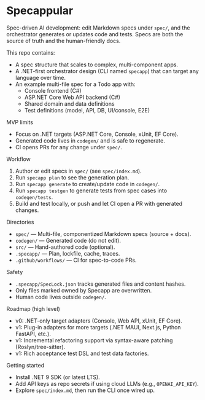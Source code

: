 # Specappular

Spec-driven AI development: edit Markdown specs under `spec/`, and the orchestrator generates or updates code and tests. Specs are both the source of truth and the human-friendly docs.

This repo contains:
- A spec structure that scales to complex, multi-component apps.
- A .NET-first orchestrator design (CLI named `specapp`) that can target any language over time.
- An example multi-file spec for a Todo app with:
  - Console frontend (C#)
  - ASP.NET Core Web API backend (C#)
  - Shared domain and data definitions
  - Test definitions (model, API, DB, UI/console, E2E)

MVP limits
- Focus on .NET targets (ASP.NET Core, Console, xUnit, EF Core).
- Generated code lives in `codegen/` and is safe to regenerate.
- CI opens PRs for any change under `spec/`.

Workflow
1. Author or edit specs in `spec/` (see `spec/index.md`).
2. Run `specapp plan` to see the generation plan.
3. Run `specapp generate` to create/update code in `codegen/`.
4. Run `specapp testgen` to generate tests from spec cases into `codegen/tests`.
5. Build and test locally, or push and let CI open a PR with generated changes.

Directories
- `spec/` — Multi-file, componentized Markdown specs (source + docs).
- `codegen/` — Generated code (do not edit).
- `src/` — Hand-authored code (optional).
- `.specapp/` — Plan, lockfile, cache, traces.
- `.github/workflows/` — CI for spec-to-code PRs.

Safety
- `.specapp/SpecLock.json` tracks generated files and content hashes.
- Only files marked owned by Specapp are overwritten.
- Human code lives outside `codegen/`.

Roadmap (high level)
- v0: .NET-only target adapters (Console, Web API, xUnit, EF Core).
- v1: Plug-in adapters for more targets (.NET MAUI, Next.js, Python FastAPI, etc.).
- v1: Incremental refactoring support via syntax-aware patching (Roslyn/tree-sitter).
- v1: Rich acceptance test DSL and test data factories.

Getting started
- Install .NET 9 SDK (or latest LTS).
- Add API keys as repo secrets if using cloud LLMs (e.g., `OPENAI_API_KEY`).
- Explore `spec/index.md`, then run the CLI once wired up.
